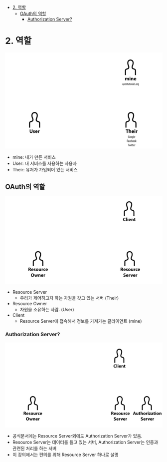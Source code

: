<!-- TOC -->
* [2. 역할](#2-역할)
  * [OAuth의 역할](#oauth의-역할)
    * [Authorization Server?](#authorization-server)
<!-- TOC -->

# 2. 역할

![img.png](img/img.png)

- mine: 내가 만든 서비스
- User: 내 서비스를 사용하는 사용자
- Their: 유저가 가입되어 있는 서비스

## OAuth의 역할

![img_1.png](img/img_1.png)

- Resource Server
  - 우리가 제어하고자 하는 자원을 갖고 있는 서버 (Their)
- Resource Owner 
  - 자원을 소유하는 사람. (User)
- Client
  - Resource Server에 접속해서 정보를 가져가는 클라이언트 (mine)

### Authorization Server?

![img_2.png](img/img_2.png)

- 공식문서에는 Resource Server외에도 Authorization Server가 있음.
- Resource Server는 데이터를 들고 있는 서버, Authorization Server는 인증과 관련된 처리를 하는 서버
- 이 강의에서는 편의를 위해 Resource Server 하나로 설명